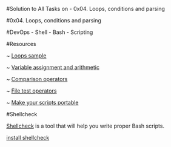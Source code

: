 #Solution to All Tasks on - 0x04. Loops, conditions and parsing

#0x04. Loops, conditions and parsing

#DevOps - Shell - Bash - Scripting


#Resources

~  [Loops sample](https://tldp.org/LDP/Bash-Beginners-Guide/html/sect_09_01.html)

~  [Variable assignment and arithmetic](https://tldp.org/LDP/abs/html/ops.html)

~  [Comparison operators](https://tldp.org/LDP/abs/html/comparison-ops.html)

~  [File test operators](https://tldp.org/LDP/abs/html/fto.html)

~  [Make your scripts portable](https://www.cyberciti.biz/tips/finding-bash-perl-python-portably-using-env.html)

#Shellcheck

[Shellcheck](https://github.com/koalaman/shellcheck) is a tool that will help you write proper Bash scripts.

[install shellcheck](https://github.com/koalaman/shellcheck#installing)

